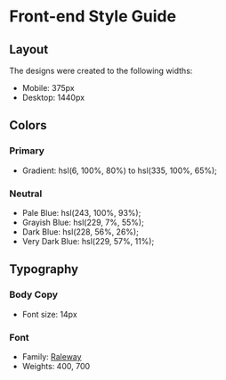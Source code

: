 # Front-end Style Guide

## Layout

The designs were created to the following widths:

- Mobile: 375px
- Desktop: 1440px

## Colors

### Primary

- Gradient: hsl(6, 100%, 80%) to hsl(335, 100%, 65%);

### Neutral

- Pale Blue: hsl(243, 100%, 93%);
- Grayish Blue: hsl(229, 7%, 55%);
- Dark Blue: hsl(228, 56%, 26%);
- Very Dark Blue: hsl(229, 57%, 11%);

## Typography

### Body Copy

- Font size: 14px

### Font

- Family: [Raleway](https://fonts.google.com/specimen/Raleway)
- Weights: 400, 700

